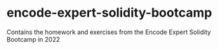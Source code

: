 # encode-expert-solidity-bootcamp
Contains the homework and exercises from the Encode Expert Solidity Bootcamp in 2022
